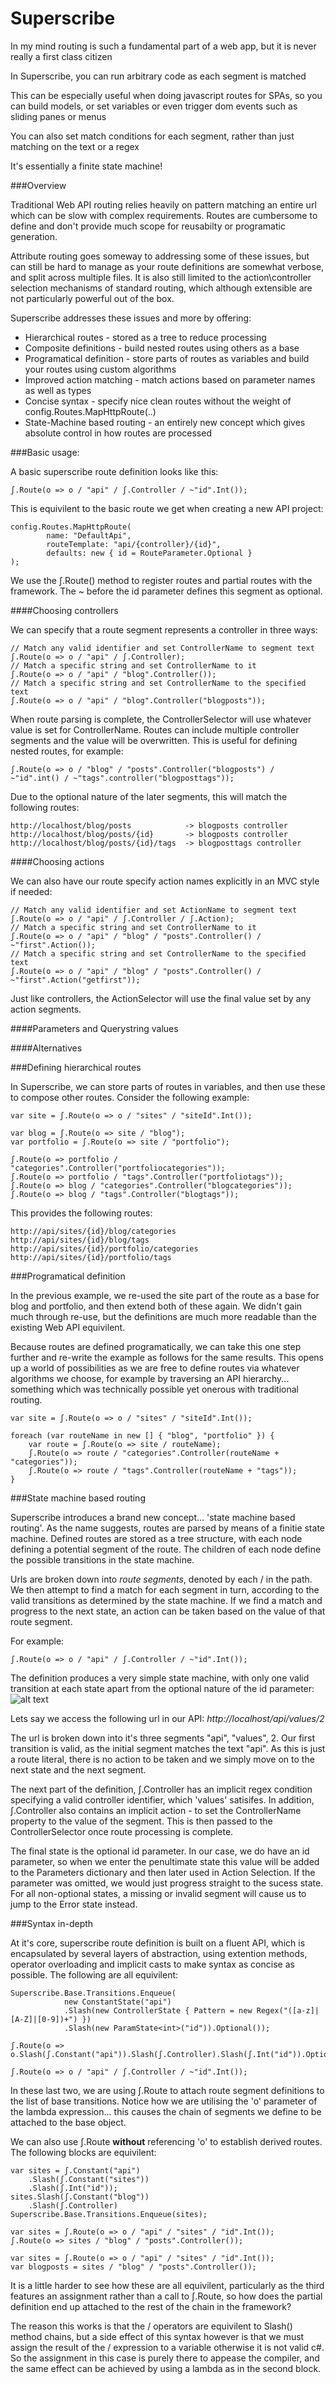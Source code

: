 Superscribe
===========

In my mind routing is such a fundamental part of a web app, but it is never really a first class citizen

In Superscribe, you can run arbitrary code as each segment is matched

This can be especially useful when doing javascript routes for SPAs, so you can build models, or set variables or even trigger dom events such as sliding panes or menus

You can also set match conditions for each segment, rather than just matching on the text or a regex

It's essentially a finite state machine!

###Overview


Traditional Web API routing relies heavily on pattern matching an entire url which can be slow with complex requirements. Routes are cumbersome to define and don't provide much scope for reusabilty or programatic generation.

Attribute routing goes someway to addressing some of these issues, but can still be hard to manage as your route definitions are somewhat verbose, and split across multiple files. It is also still limited to the action\controller selection mechanisms of standard routing, which although extensible are not particularly powerful out of the box.

Superscribe addresses these issues and more by offering:

* Hierarchical routes - stored as a tree to reduce processing
* Composite definitions - build nested routes using others as a base
* Programatical definition - store parts of routes as variables and build your routes using custom algorithms
* Improved action matching - match actions based on parameter names as well as types
* Concise syntax - specify nice clean routes without the weight of config.Routes.MapHttpRoute(..)
* State-Machine based routing - an entirely new concept which gives absolute control in how routes are processed

###Basic usage:

A basic superscribe route definition looks like this:

    ʃ.Route(o => o / "api" / ʃ.Controller / ~"id".Int());
    
This is equivilent to the basic route we get when creating a new API project:

    config.Routes.MapHttpRoute(
            name: "DefaultApi",
            routeTemplate: "api/{controller}/{id}",
            defaults: new { id = RouteParameter.Optional }
    );


We use the ʃ.Route() method to register routes and partial routes with the framework. The ~ before the id parameter defines this segment as optional.

####Choosing controllers

We can specify that a route segment represents a controller in three ways:

    // Match any valid identifier and set ControllerName to segment text
    ʃ.Route(o => o / "api" / ʃ.Controller);
    // Match a specific string and set ControllerName to it
    ʃ.Route(o => o / "api" / "blog".Controller());
    // Match a specific string and set ControllerName to the specified text
    ʃ.Route(o => o / "api" / "blog".Controller("blogposts"));

When route parsing is complete, the ControllerSelector will use whatever value is set for ControllerName. Routes can include multiple controller segments and the value will be overwritten. This is useful for defining nested routes, for example:

    ʃ.Route(o => o / "blog" / "posts".Controller("blogposts") / ~"id".int() / ~"tags".controller("blogposttags"));
   
Due to the optional nature of the later segments, this will match the following routes:

    http://localhost/blog/posts            -> blogposts controller
    http://localhost/blog/posts/{id}       -> blogposts controller
    http://localhost/blog/posts/{id}/tags  -> blogposttags controller

####Choosing actions

We can also have our route specify action names explicitly in an MVC style if needed:

    // Match any valid identifier and set ActionName to segment text
    ʃ.Route(o => o / "api" / ʃ.Controller / ʃ.Action);
    // Match a specific string and set ControllerName to it
    ʃ.Route(o => o / "api" / "blog" / "posts".Controller() / ~"first".Action());
    // Match a specific string and set ControllerName to the specified text
    ʃ.Route(o => o / "api" / "blog" / "posts".Controller() / ~"first".Action("getfirst"));

Just like controllers, the ActionSelector will use the final value set by any action segments.

####Parameters and Querystring values
    
####Alternatives

###Defining hierarchical routes

In Superscribe, we can store parts of routes in variables, and then use these to compose other routes. Consider the following example:

    var site = ʃ.Route(o => o / "sites" / "siteId".Int());
    
    var blog = ʃ.Route(o => site / "blog"); 
    var portfolio = ʃ.Route(o => site / "portfolio");
    
    ʃ.Route(o => portfolio / "categories".Controller("portfoliocategories"));
    ʃ.Route(o => portfolio / "tags".Controller("portfoliotags"));
    ʃ.Route(o => blog / "categories".Controller("blogcategories"));
    ʃ.Route(o => blog / "tags".Controller("blogtags"));

This provides the following routes:

    http://api/sites/{id}/blog/categories
    http://api/sites/{id}/blog/tags
    http://api/sites/{id}/portfolio/categories
    http://api/sites/{id}/portfolio/tags

###Programatical definition

In the previous example, we re-used the site part of the route as a base for blog and portfolio, and then extend both of these again. We didn't gain much through re-use, but the definitions are much more readable than the existing Web API equivilent.

Because routes are defined programatically, we can take this one step further and re-write the example as follows for the same results. This opens up a world of possibilities as we are free to define routes via whatever algorithms we choose, for example by traversing an API hierarchy... something which was technically possible yet onerous with traditional routing.

    var site = ʃ.Route(o => o / "sites" / "siteId".Int());
    
    foreach (var routeName in new [] { "blog", "portfolio" }) {
        var route = ʃ.Route(o => site / routeName);
        ʃ.Route(o => route / "categories".Controller(routeName + "categories"));
        ʃ.Route(o => route / "tags".Controller(routeName + "tags"));
    }
    
###State machine based routing

Superscribe introduces a brand new concept... 'state machine based routing'. As the name suggests, routes are parsed by means of a finitie state machine. Defined routes are stored as a tree structure, with each node defining a potential segment of the route. The children of each node define the possible transitions in the state machine.

Urls are broken down into *route segments*, denoted by each / in the path. We then attempt to find a match for each segment in turn, according to the valid transitions as determined by the state machine. If we find a match and progress to the next state, an action can be taken based on the value of that route segment.

For example:

    ʃ.Route(o => o / "api" / ʃ.Controller / ~"id".Int());

The definition produces a very simple state machine, with only one valid transition at each state apart from the optional nature of the id parameter:
![alt text](https://raw.github.com/Roysvork/Superscribe/master/Documentation/Images/basicstatemachine.png "Basic state machine")

Lets say we access the following url in our API: *http://localhost/api/values/2*
  
The url is broken down into it's three segments "api", "values", 2. Our first transition is valid, as the initial segment matches the text "api". As this is just a route literal, there is no action to be taken and we simply move on to the next state and the next segment. 

The next part of the definition, ʃ.Controller has an implicit regex condition specifying a valid controller identifier, which 'values' satisifes. In addition, ʃ.Controller also contains an implicit action - to set the ControllerName property to the value of the segment. This is then passed to the ControllerSelector once route processing is complete. 

The final state is the optional id parameter. In our case, we do have an id parameter, so when we enter the penultimate state this value will be added to the Parameters dictionary and then later used in Action Selection. If the parameter was omitted, we would just progress straight to the sucess state. For all non-optional states, a missing or invalid segment will cause us to jump to the Error state instead.

###Syntax in-depth

At it's core, superscribe route definition is built on a fluent API, which is encapsulated by several layers of abstraction, using extention methods, operator overloading and implicit casts to make syntax as concise as possible. The following are all equivilent:

    Superscribe.Base.Transitions.Enqueue(
                new ConstantState("api")
                .Slash(new ControllerState { Pattern = new Regex("([a-z]|[A-Z]|[0-9])+") })
                .Slash(new ParamState<int>("id")).Optional());

    ʃ.Route(o => o.Slash(ʃ.Constant("api")).Slash(ʃ.Controller).Slash(ʃ.Int("id")).Optional());

    ʃ.Route(o => o / "api" / ʃ.Controller / ~"id".Int());
    
In these last two, we are using ʃ.Route to attach route segment definitions to the list of base transitions. Notice how we are utilising the 'o' parameter of the lambda expression... this causes the chain of segments we define to be attached to the base object.

We can also use ʃ.Route **without** referencing 'o' to establish derived routes. The following blocks are equivilent:

    var sites = ʃ.Constant("api")
        .Slash(ʃ.Constant("sites"))
        .Slash(ʃ.Int("id"));
    sites.Slash(ʃ.Constant("blog"))
        .Slash(ʃ.Controller)
    Superscribe.Base.Transitions.Enqueue(sites);
    
    var sites = ʃ.Route(o => o / "api" / "sites" / "id".Int());
    ʃ.Route(o => sites / "blog" / "posts".Controller());
    
    var sites = ʃ.Route(o => o / "api" / "sites" / "id".Int());
    var blogposts = sites / "blog" / "posts".Controller());
       
It is a little harder to see how these are all equivilent, particularly as the third features an assignment rather than a call to ʃ.Route, so how does the partial definition end up attached to the rest of the chain in the framework?

The reason this works is that the / operators are equivilent to Slash() method chains, but a side effect of this syntax however is that we must assign the result of the / expression to a variable otherwise it is not valid c#. So the assignment in this case is purely there to appease the compiler, and the same effect can be achieved by using a lambda as in the second block.

